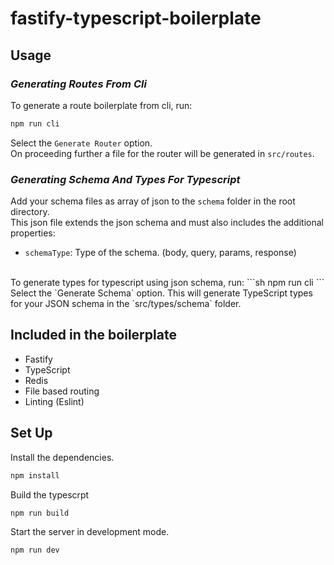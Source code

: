 # **fastify-typescript-boilerplate**

## **Usage**
### ***Generating Routes From Cli***
To generate a route boilerplate from cli, run:
```sh
npm run cli
```
Select the `Generate Router` option.
<br />
On proceeding further a file for the router will be generated in `src/routes`.
### ***Generating Schema And Types For Typescript***
Add your schema files as array of json to the `schema` folder in the root directory.
<br />
This json file extends the json schema and must also includes the additional properties:
  - `schemaType`: Type of the schema. (body, query, params, response)
<br />
To generate types for typescript using json schema, run:
```sh
npm run cli
```
Select the `Generate Schema` option. This will generate TypeScript types for your JSON schema in the `src/types/schema` folder.


## Included in the boilerplate
- Fastify
- TypeScript
- Redis
- File based routing
- Linting (Eslint)

## Set Up
Install the dependencies.
```sh
npm install
```
Build the typescrpt
```sh
npm run build
```
Start the server in development mode.
```sh
npm run dev
```
